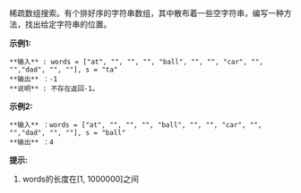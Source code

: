 稀疏数组搜索。有个排好序的字符串数组，其中散布着一些空字符串，编写一种方法，找出给定字符串的位置。

**示例1:**

    
    
    **输入** : words = ["at", "", "", "", "ball", "", "", "car", "", "","dad", "", ""], s = "ta"
    **输出** ：-1
    **说明** : 不存在返回-1。
    

**示例2:**

    
    
    **输入** ：words = ["at", "", "", "", "ball", "", "", "car", "", "","dad", "", ""], s = "ball"
    **输出** ：4
    

**提示:**

  1. words的长度在[1, 1000000]之间

